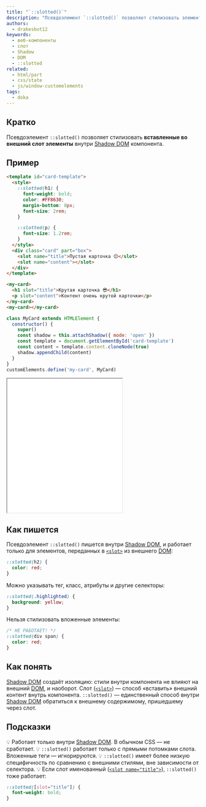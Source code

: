 ```yaml
---
title: "`::slotted()`"
description: "Псевдоэлемент `::slotted()` позволяет стилизовать элементы, переданные во внешний слот веб-компонента"
authors:
  - drakesbot12
keywords:
  - веб-компоненты
  - слот
  - Shadow
  - DOM
  - ::slotted
related:
  - html/part
  - css/state
  - js/window-customelements
tags:
  - doka
---
```


## Кратко

Псевдоэлемент `::slotted()` позволяет стилизовать **вставленные во внешний слот элементы** внутри [Shadow DOM](/js/shadowdom/) компонента.

## Пример

```html
<template id="card-template">
  <style>
    ::slotted(h1) {
      font-weight: bold;
      color: #FF8630;
      margin-bottom: 8px;
      font-size: 2rem;
    }

    ::slotted(p) {
      font-size: 1.2rem;
    }
  </style>
  <div class="card" part="box">
    <slot name="title">Пустая карточка 😔</slot>
    <slot name="content"></slot>
  </div>
</template>

<my-card>
  <h1 slot="title">Крутая карточка 😎</h1>
  <p slot="content">Контент очень крутой карточки</p>
</my-card>
<my-card></my-card>
```

```js
class MyCard extends HTMLElement {
  constructor() {
    super()
    const shadow = this.attachShadow({ mode: 'open' })
    const template = document.getElementById('card-template')
    const content = template.content.cloneNode(true)
    shadow.appendChild(content)
  }
}
customElements.define('my-card', MyCard)
```

<iframe title="Стилизация части Shadow DOM с помощью `::slotted()`" src="demos/basic/" height="350"></iframe>

## Как пишется

Псевдоэлемент `::slotted()` пишется внутри [Shadow DOM](/js/shadowdom/), и работает только для элементов, переданных в [`<slot>`](/html/slot/) из внешнего [DOM](/js/dom/):

```css
::slotted(h2) {
  color: red;
}
```

Можно указывать тег, класс, атрибуты и другие селекторы:

```css
::slotted(.highlighted) {
  background: yellow;
}
```

Нельзя стилизовать вложенные элементы:

```css
/* НЕ РАБОТАЕТ! */
::slotted(div span) {
  color: red;
}
```

## Как понять

[Shadow DOM](/js/shadowdom/) создаёт изоляцию: стили внутри компонента не влияют на внешний [DOM](/js/dom/), и наоборот. Слот ([`<slot>`](/html/slot/)) — способ «вставить» внешний контент внутрь компонента. `::slotted()` — единственный способ внутри [Shadow DOM](/js/shadowdom/) обратиться к внешнему содержимому, пришедшему через слот.

## Подсказки

💡 Работает только внутри [Shadow DOM](/js/shadowdom/). В обычном CSS — не сработает.
💡 `::slotted()` работает только с прямыми потомками слота. Вложенные теги — игнорируются.
💡 `::slotted()` имеет более низкую специфичность по сравнению с внешними стилями, вне зависимости от селектора.
💡 Если слот именованный ([`<slot name="title">`](/html/slot/)), `::slotted()` тоже работает:

```css
::slotted([slot="title"]) {
  font-weight: bold;
}
```
